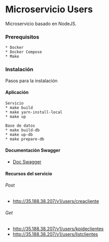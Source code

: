 # Microservicio Users

Microservicio basado en NodeJS.

### Prerequisitos

    * Docker
    * Docker Compose
    * Make

### Instalación

Pasos para la instalación

#### Aplicación

```
Servicio
* make build
* make yarn-install-local
* make up

Base de datos
* make build-db
* make up-db
* make prepare-db
```

#### Documentación Swagger
- [Doc Swagger](http://35.188.38.207/v1/users/doc)

#### Recursos del servicio
###### Post
- http://35.188.38.207/v1/users/creacliente

###### Get
- http://35.188.38.207/v1/users/kpideclientes
- http://35.188.38.207/v1/users/listclientes
